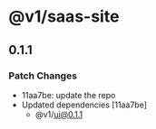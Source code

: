 # @v1/saas-site

## 0.1.1

### Patch Changes

- 11aa7be: update the repo
- Updated dependencies [11aa7be]
  - @v1/ui@0.1.1
